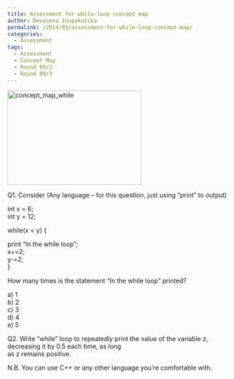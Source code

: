 ```yaml
---
title: Assessment for while-loop concept map
author: Devasena Inupakutika
permalink: /2014/05/assessment-for-while-loop-concept-map/
categories:
  - Assessment
tags:
  - Assessment
  - Concept Map
  - Round 09/2
  - Round 09/3
---
```

[<img src="http://teaching.software-carpentry.org/wp-content/uploads/2014/05/concept_map_while-300x212.jpg" alt="concept_map_while" width="300" height="212" class="alignnone size-medium wp-image-6911" />][1]

Q1. Consider (Any language &#8211; for this question, just using &#8220;print&#8221; to output)

int x = 6;  
int y = 12;

while(x < y) {

print &#8220;In the while loop&#8221;;  
x+=2;  
y-=2;  
}

How many times is the statement &#8220;In the while loop&#8221; printed?

a) 1  
b) 2  
c) 3  
d) 4  
e) 5

Q2. Write &#8220;while&#8221; loop to repeatedly print the value of the variable z, decreasing it by 0.5 each time, as long  
as z remains positive.

N.B. You can use C++ or any other language you&#8217;re comfortable with.

 [1]: http://teaching.software-carpentry.org/wp-content/uploads/2014/05/concept_map_while.jpg
